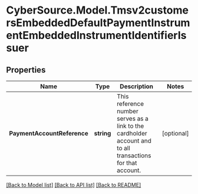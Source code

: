 # CyberSource.Model.Tmsv2customersEmbeddedDefaultPaymentInstrumentEmbeddedInstrumentIdentifierIssuer
## Properties

Name | Type | Description | Notes
------------ | ------------- | ------------- | -------------
**PaymentAccountReference** | **string** | This reference number serves as a link to the cardholder account and to all transactions for that account.  | [optional] 

[[Back to Model list]](../README.md#documentation-for-models) [[Back to API list]](../README.md#documentation-for-api-endpoints) [[Back to README]](../README.md)

